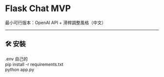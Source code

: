 # Flask Chat MVP

最小可行版本：OpenAI API + 滑桿調整風格（中文）

---

## 🛠 安裝
.env 自己的  
pip install -r requirements.txt  
python app.py  


